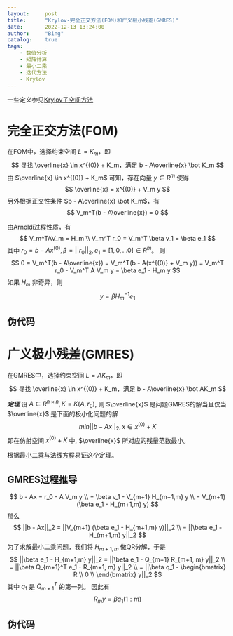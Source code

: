```yaml
---
layout:     post
title:      "Krylov-完全正交方法(FOM)和广义极小残差(GMRES)"
date:       2022-12-13 13:24:00
author:     "Bing"
catalog:    true
tags:
    - 数值分析
    - 矩阵计算
    - 最小二乘
    - 迭代方法
    - Krylov
---
```

一些定义参见[Krylov子空间方法](https://qiubinglin.github.io/2022/12/12/Krylov-subspace-method/)

# 完全正交方法(FOM)
在FOM中，选择约束空间 $L = K_m$，即
$$
    寻找 \overline{x} \in x^{(0)} + K_m，满足 b - A\overline{x} \bot K_m
$$
由 $\overline{x} \in x^{(0)} + K_m$ 可知，存在向量 $y \in R^m$ 使得
$$
    \overline{x} = x^{(0)} + V_m y
$$
另外根据正交性条件 $b - A\overline{x} \bot K_m$，有
$$
    V_m^T(b - A\overline{x}) = 0
$$

由Arnoldi过程性质，有
$$
    V_m^TAV_m = H_m
    \\
    V_m^T r_0 = V_m^T \beta v_1 = \beta e_1
$$
其中 $r_0 = b - Ax^{(0)}, \beta = ||r_0||_2, e_1 = [1,0,...0] \in R^m$。
则
$$
    0 = V_m^T(b - A\overline{x}) = V_m^T(b - A(x^{(0)} + V_m y)) = V_m^T r_0 - V_m^T A V_m y = \beta e_1 - H_m y
$$
如果 $H_m$ 非奇异，则
$$
    y = \beta H_m^{-1} e_1
$$

## 伪代码

# 广义极小残差(GMRES)
在GMRES中，选择约束空间 $L = AK_m$，即
$$
    寻找 \overline{x} \in x^{(0)} + K_m，满足 b - A\overline{x} \bot AK_m
$$

***定理***
设 $A \in R^{n \times n}, K = K(A, r_0)$, 则 $\overline{x}$ 是问题GMRES的解当且仅当 $\overline{x}$ 是下面的极小化问题的解
$$
    min||b - Ax||_2, x \in x^{(0)} + K
$$
即在仿射空间 $x^{(0)} + K$ 中, $\overline{x}$ 所对应的残量范数最小。

根据[最小二乘与法线方程](https://qiubinglin.github.io/2022/10/22/Least-Squares-and-Normal-Equation/)易证这个定理。

## GMRES过程推导
$$
    b - Ax = r_0 - A V_m y \\
           = \beta v_1 - V_{m+1} H_{m+1,m} y \\
           = V_{m+1} (\beta e_1 - H_{m+1,m} y)
$$
那么
$$
    ||b - Ax||_2 = ||V_{m+1} (\beta e_1 - H_{m+1,m} y)||_2 \\
    = ||\beta e_1 - H_{m+1,m} y||_2
$$
为了求解最小二乘问题，我们将 $H_{m+1,m}$ 做QR分解，于是
$$
    ||\beta e_1 - H_{m+1,m} y||_2 = ||\beta e_1 - Q_{m+1} R_{m+1, m} y||_2 \\
    = ||\beta Q_{m+1}^T e_1 - R_{m+1, m} y||_2 \\
    = ||\beta q_1 - \begin{bmatrix}
        R \\ 
        0 \\
    \end{bmatrix} y||_2
$$
其中 $q_1$ 是 $Q_{m+1}^T$ 的第一列。
因此有
$$
    R_m y = \beta q_1(1 : m)
$$

## 伪代码